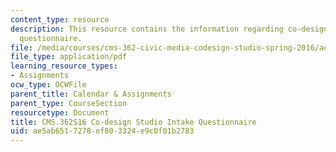 ```yaml
---
content_type: resource
description: This resource contains the information regarding co-design studio intake
  questionnaire.
file: /media/courses/cms-362-civic-media-codesign-studio-spring-2016/ae5ab6517278ef803324e9c0f01b2783_MITCMS_362S16_Co-Design.pdf
file_type: application/pdf
learning_resource_types:
- Assignments
ocw_type: OCWFile
parent_title: Calendar & Assignments
parent_type: CourseSection
resourcetype: Document
title: CMS.362S16 Co-design Studio Intake Questionnaire
uid: ae5ab651-7278-ef80-3324-e9c0f01b2783
---
```

